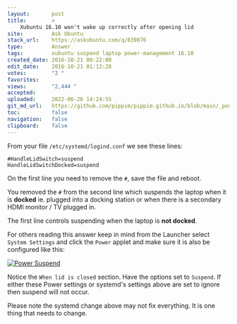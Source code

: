 ```yaml
---
layout:       post
title:        >
    Xubuntu 16.10 won't wake up correctly after opening lid
site:         Ask Ubuntu
stack_url:    https://askubuntu.com/q/839876
type:         Answer
tags:         xubuntu suspend laptop power-management 16.10
created_date: 2016-10-21 00:22:00
edit_date:    2016-10-21 01:12:28
votes:        "2 "
favorites:    
views:        "2,444 "
accepted:     
uploaded:     2022-06-26 14:24:55
git_md_url:   https://github.com/pippim/pippim.github.io/blob/main/_posts/2016/2016-10-21-Xubuntu-16.10-won_t-wake-up-correctly-after-opening-lid.md
toc:          false
navigation:   false
clipboard:    false
---
```


From your file `/etc/systemd/logind.conf` we see these lines:

``` 
#HandleLidSwitch=suspend
HandleLidSwitchDocked=suspend
```

On the first line you need to remove the `#`, save the file and reboot.

You removed the `#` from the second line which suspends the laptop when it  is **docked** ie. plugged into a docking station or when there is a secondary HDMI monitor / TV plugged in.

The first line controls suspending when the laptop is **not docked**.

For others reading this answer keep in mind from the Launcher select `System Settings` and click the `Power` applet and make sure it is also be configured like this:

[![Power Suspend][1]][1]

Notice the `When lid is closed` section. Have the options set to `Suspend`. If either these Power settings or systemd's settings above are set to ignore then suspend will not occur.

Please note the systemd change above may not fix everything. It is one thing that needs to change.

  [1]: https://i.stack.imgur.com/22zyu.png
